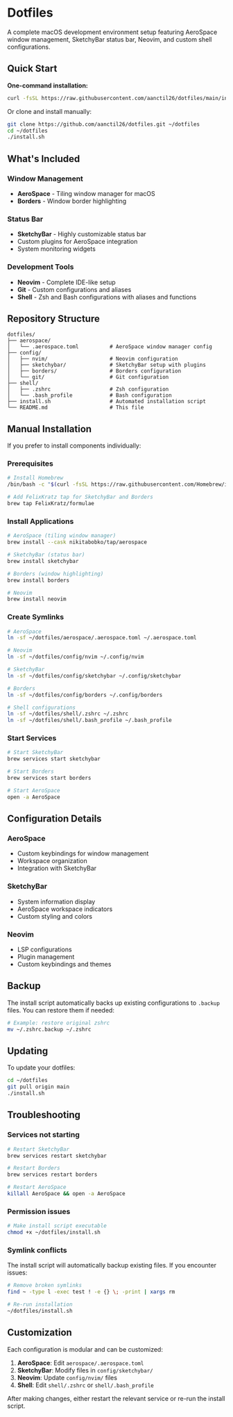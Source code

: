 # Dotfiles

A complete macOS development environment setup featuring AeroSpace window management, SketchyBar status bar, Neovim, and custom shell configurations.

## Quick Start

**One-command installation:**

```bash
curl -fsSL https://raw.githubusercontent.com/aanctil26/dotfiles/main/install.sh | bash
```

Or clone and install manually:

```bash
git clone https://github.com/aanctil26/dotfiles.git ~/dotfiles
cd ~/dotfiles
./install.sh
```

## What's Included

### Window Management
- **AeroSpace** - Tiling window manager for macOS
- **Borders** - Window border highlighting

### Status Bar
- **SketchyBar** - Highly customizable status bar
- Custom plugins for AeroSpace integration
- System monitoring widgets

### Development Tools
- **Neovim** - Complete IDE-like setup
- **Git** - Custom configurations and aliases
- **Shell** - Zsh and Bash configurations with aliases and functions

## Repository Structure

```
dotfiles/
├── aerospace/
│   └── .aerospace.toml          # AeroSpace window manager config
├── config/
│   ├── nvim/                    # Neovim configuration
│   ├── sketchybar/              # SketchyBar setup with plugins
│   ├── borders/                 # Borders configuration
│   └── git/                     # Git configuration
├── shell/
│   ├── .zshrc                   # Zsh configuration
│   └── .bash_profile            # Bash configuration
├── install.sh                   # Automated installation script
└── README.md                    # This file
```

## Manual Installation

If you prefer to install components individually:

### Prerequisites

```bash
# Install Homebrew
/bin/bash -c "$(curl -fsSL https://raw.githubusercontent.com/Homebrew/install/HEAD/install.sh)"

# Add FelixKratz tap for SketchyBar and Borders
brew tap FelixKratz/formulae
```

### Install Applications

```bash
# AeroSpace (tiling window manager)
brew install --cask nikitabobko/tap/aerospace

# SketchyBar (status bar)
brew install sketchybar

# Borders (window highlighting)
brew install borders

# Neovim
brew install neovim
```

### Create Symlinks

```bash
# AeroSpace
ln -sf ~/dotfiles/aerospace/.aerospace.toml ~/.aerospace.toml

# Neovim
ln -sf ~/dotfiles/config/nvim ~/.config/nvim

# SketchyBar
ln -sf ~/dotfiles/config/sketchybar ~/.config/sketchybar

# Borders
ln -sf ~/dotfiles/config/borders ~/.config/borders

# Shell configurations
ln -sf ~/dotfiles/shell/.zshrc ~/.zshrc
ln -sf ~/dotfiles/shell/.bash_profile ~/.bash_profile
```

### Start Services

```bash
# Start SketchyBar
brew services start sketchybar

# Start Borders
brew services start borders

# Start AeroSpace
open -a AeroSpace
```

## Configuration Details

### AeroSpace
- Custom keybindings for window management
- Workspace organization
- Integration with SketchyBar

### SketchyBar
- System information display
- AeroSpace workspace indicators
- Custom styling and colors

### Neovim
- LSP configurations
- Plugin management
- Custom keybindings and themes

## Backup

The install script automatically backs up existing configurations to `.backup` files. You can restore them if needed:

```bash
# Example: restore original zshrc
mv ~/.zshrc.backup ~/.zshrc
```

## Updating

To update your dotfiles:

```bash
cd ~/dotfiles
git pull origin main
./install.sh
```

## Troubleshooting

### Services not starting
```bash
# Restart SketchyBar
brew services restart sketchybar

# Restart Borders
brew services restart borders

# Restart AeroSpace
killall AeroSpace && open -a AeroSpace
```

### Permission issues
```bash
# Make install script executable
chmod +x ~/dotfiles/install.sh
```

### Symlink conflicts
The install script will automatically backup existing files. If you encounter issues:

```bash
# Remove broken symlinks
find ~ -type l -exec test ! -e {} \; -print | xargs rm

# Re-run installation
~/dotfiles/install.sh
```

## Customization

Each configuration is modular and can be customized:

1. **AeroSpace**: Edit `aerospace/.aerospace.toml`
2. **SketchyBar**: Modify files in `config/sketchybar/`
3. **Neovim**: Update `config/nvim/` files
4. **Shell**: Edit `shell/.zshrc` or `shell/.bash_profile`

After making changes, either restart the relevant service or re-run the install script.
